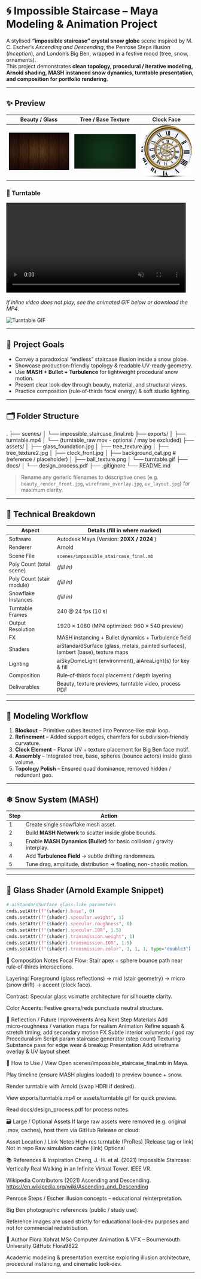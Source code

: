 # 🌀 Impossible Staircase – Maya Modeling & Animation Project

A stylised **“impossible staircase” crystal snow globe** scene inspired by M. C. Escher’s *Ascending and Descending*, the Penrose Steps illusion (*Inception*), and London’s Big Ben, wrapped in a festive mood (tree, snow, ornaments).  
This project demonstrates **clean topology, procedural / iterative modeling, Arnold shading, MASH instanced snow dynamics, turntable presentation, and composition for portfolio rendering**.

---

## ✨ Preview

| Beauty / Glass | Tree / Base Texture | Clock Face |
|----------------|---------------------|------------|
| ![Glass](assets/glass_foundation.jpg) | ![Tree Texture](assets/tree_texture.jpg) | ![Clock](assets/clock_front.jpg) |

### 🎥 Turntable

<video src="exports/turntable.mp4" width="480" loop muted playsinline controls></video>

*If inline video does not play, see the animated GIF below or download the MP4.*

![Turntable GIF](assets/turntable.gif)

---

## 🎯 Project Goals

- Convey a paradoxical “endless” staircase illusion inside a snow globe.
- Showcase production‑friendly topology & readable UV-ready geometry.
- Use **MASH + Bullet + Turbulence** for lightweight procedural snow motion.
- Present clear look‑dev through beauty, material, and structural views.
- Practice composition (rule‑of‑thirds focal energy) & soft studio lighting.

---

## 🗂 Folder Structure

.
├── scenes/
│ └── impossible_staircase_final.mb
├── exports/
│ ├── turntable.mp4
│ └── (turntable_raw.mov - optional / may be excluded)
├── assets/
│ ├── glass_foundation.jpg
│ ├── tree_texture.jpg
│ ├── tree_texture2.jpg
│ ├── clock_front.jpg
│ ├── background_cat.jpg # (reference / placeholder)
│ ├── ball_texture.png
│ └── turntable.gif
├── docs/
│ └── design_process.pdf
├── .gitignore
└── README.md


> Rename any generic filenames to descriptive ones (e.g. `beauty_render_front.jpg`, `wireframe_overlay.jpg`, `uv_layout.jpg`) for maximum clarity.

---

## 🔧 Technical Breakdown

| Aspect | Details (fill in where marked) |
|--------|--------------------------------|
| Software | Autodesk Maya (Version: **20XX / 2024** ) |
| Renderer | Arnold |
| Scene File | `scenes/impossible_staircase_final.mb` |
| Poly Count (total scene) | *(fill in)* |
| Poly Count (stair module) | *(fill in)* |
| Snowflake Instances | *(fill in)* |
| Turntable Frames | 240 @ 24 fps (10 s) |
| Output Resolution | 1920 × 1080 (MP4 optimized: 960 × 540 preview) |
| FX | MASH instancing + Bullet dynamics + Turbulence field |
| Shaders | aiStandardSurface (glass, metals, painted surfaces), lambert (base), texture maps |
| Lighting | aiSkyDomeLight (environment), aiAreaLight(s) for key & fill |
| Composition | Rule‑of‑thirds focal placement / depth layering |
| Deliverables | Beauty, texture previews, turntable video, process PDF |

---

## 🧱 Modeling Workflow

1. **Blockout** – Primitive cubes iterated into Penrose‑like stair loop.  
2. **Refinement** – Added support edges, chamfers for subdivision‑friendly curvature.  
3. **Clock Element** – Planar UV + texture placement for Big Ben face motif.  
4. **Assembly** – Integrated tree, base, spheres (bounce actors) inside glass volume.  
5. **Topology Polish** – Ensured quad dominance, removed hidden / redundant geo.  

---

## ❄ Snow System (MASH)

| Step | Action |
|------|--------|
| 1 | Create single snowflake mesh asset. |
| 2 | Build **MASH Network** to scatter inside globe bounds. |
| 3 | Enable **MASH Dynamics (Bullet)** for basic collision / gravity interplay. |
| 4 | Add **Turbulence Field** → subtle drifting randomness. |
| 5 | Tune drag, amplitude, distribution → floating, non-chaotic motion. |

---

## 🧪 Glass Shader (Arnold Example Snippet)

```python
# aiStandardSurface glass-like parameters
cmds.setAttr(f"{shader}.base", 0)
cmds.setAttr(f"{shader}.specular.weight", 1)
cmds.setAttr(f"{shader}.specular.roughness", 0)
cmds.setAttr(f"{shader}.specular.IOR", 1.5)
cmds.setAttr(f"{shader}.transmission.weight", 1)
cmds.setAttr(f"{shader}.transmission.IOR", 1.5)
cmds.setAttr(f"{shader}.transmission.color", 1, 1, 1, type="double3")

```
🎨 Composition Notes
Focal Flow: Stair apex + sphere bounce path near rule‑of‑thirds intersections.

Layering: Foreground (glass reflections) → mid (stair geometry) → micro (snow drift) → accent (clock face).

Contrast: Specular glass vs matte architecture for silhouette clarity.

Color Accents: Festive greens/reds punctuate neutral structure.

🧠 Reflection / Future Improvements
Area	Next Step
Materials	Add micro‑roughness / variation maps for realism
Animation	Refine squash & stretch timing; add secondary motion
FX	Subtle interior volumetric / god ray
Proceduralism	Script param staircase generator (step count)
Texturing	Substance pass for edge wear & breakup
Presentation	Add wireframe overlay & UV layout sheet

🚀 How to Use / View
Open scenes/impossible_staircase_final.mb in Maya.

Play timeline (ensure MASH plugins loaded) to preview bounce + snow.

Render turntable with Arnold (swap HDRI if desired).

View exports/turntable.mp4 or assets/turntable.gif for quick preview.

Read docs/design_process.pdf for process notes.

🗃 Large / Optional Assets
If large raw assets were removed (e.g. original .mov, caches), host them via GitHub Release or cloud:

Asset	Location / Link	Notes
High‑res turntable (ProRes)	(Release tag or link)	Not in repo
Raw simulation cache	(link)	Optional

📚 References & Inspiration
Cheng, J.-H. et al. (2021) Impossible Staircase: Vertically Real Walking in an Infinite Virtual Tower. IEEE VR.

Wikipedia Contributors (2021) Ascending and Descending. https://en.wikipedia.org/wiki/Ascending_and_Descending

Penrose Steps / Escher illusion concepts – educational reinterpretation.

Big Ben photographic references (public / study use).

Reference images are used strictly for educational look‑dev purposes and not for commercial redistribution.

👤 Author
Flora Xohrat
MSc Computer Animation & VFX – Bournemouth University
GitHub: Flora9822

Academic modeling & presentation exercise exploring illusion architecture, procedural instancing, and cinematic look‑dev.


---